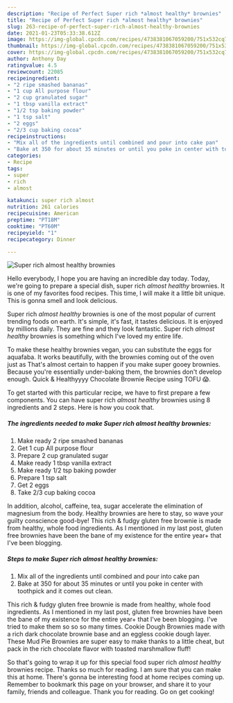 ```yaml
---
description: "Recipe of Perfect Super rich *almost healthy* brownies"
title: "Recipe of Perfect Super rich *almost healthy* brownies"
slug: 263-recipe-of-perfect-super-rich-almost-healthy-brownies
date: 2021-01-23T05:33:38.612Z
image: https://img-global.cpcdn.com/recipes/4738381067059200/751x532cq70/super-rich-almost-healthy-brownies-recipe-main-photo.jpg
thumbnail: https://img-global.cpcdn.com/recipes/4738381067059200/751x532cq70/super-rich-almost-healthy-brownies-recipe-main-photo.jpg
cover: https://img-global.cpcdn.com/recipes/4738381067059200/751x532cq70/super-rich-almost-healthy-brownies-recipe-main-photo.jpg
author: Anthony Day
ratingvalue: 4.5
reviewcount: 22085
recipeingredient:
- "2 ripe smashed bananas"
- "1 cup All purpose flour"
- "2 cup granulated sugar"
- "1 tbsp vanilla extract"
- "1/2 tsp baking powder"
- "1 tsp salt"
- "2 eggs"
- "2/3 cup baking cocoa"
recipeinstructions:
- "Mix all of the ingredients until combined and pour into cake pan"
- "Bake at 350 for about 35 minutes or until you poke in center with toothpick and it comes out clean."
categories:
- Recipe
tags:
- super
- rich
- almost

katakunci: super rich almost 
nutrition: 261 calories
recipecuisine: American
preptime: "PT18M"
cooktime: "PT60M"
recipeyield: "1"
recipecategory: Dinner

---
```



![Super rich *almost healthy* brownies](https://img-global.cpcdn.com/recipes/4738381067059200/751x532cq70/super-rich-almost-healthy-brownies-recipe-main-photo.jpg)

Hello everybody, I hope you are having an incredible day today. Today, we're going to prepare a special dish, super rich *almost healthy* brownies. It is one of my favorites food recipes. This time, I will make it a little bit unique. This is gonna smell and look delicious.

Super rich *almost healthy* brownies is one of the most popular of current trending foods on earth. It's simple, it's fast, it tastes delicious. It is enjoyed by millions daily. They are fine and they look fantastic. Super rich *almost healthy* brownies is something which I've loved my entire life.

To make these healthy brownies vegan, you can substitute the eggs for aquafaba. It works beautifully, with the brownies coming out of the oven just as That&#39;s almost certain to happen if you make super gooey brownies. Because you&#39;re essentially under-baking them, the brownies don&#39;t develop enough. Quick &amp; Healthyyyy Chocolate Brownie Recipe using TOFU 😱.


To get started with this particular recipe, we have to first prepare a few components. You can have super rich *almost healthy* brownies using 8 ingredients and 2 steps. Here is how you cook that.

<!--inarticleads1-->

##### The ingredients needed to make Super rich *almost healthy* brownies:

1. Make ready 2 ripe smashed bananas
1. Get 1 cup All purpose flour
1. Prepare 2 cup granulated sugar
1. Make ready 1 tbsp vanilla extract
1. Make ready 1/2 tsp baking powder
1. Prepare 1 tsp salt
1. Get 2 eggs
1. Take 2/3 cup baking cocoa


In addition, alcohol, caffeine, tea, sugar accelerate the elimination of magnesium from the body. Healthy brownies are here to stay, so wave your guilty conscience good-bye! This rich &amp; fudgy gluten free brownie is made from healthy, whole food ingredients. As I mentioned in my last post, gluten free brownies have been the bane of my existence for the entire year+ that I&#39;ve been blogging. 

<!--inarticleads2-->

##### Steps to make Super rich *almost healthy* brownies:

1. Mix all of the ingredients until combined and pour into cake pan
1. Bake at 350 for about 35 minutes or until you poke in center with toothpick and it comes out clean.


This rich &amp; fudgy gluten free brownie is made from healthy, whole food ingredients. As I mentioned in my last post, gluten free brownies have been the bane of my existence for the entire year+ that I&#39;ve been blogging. I&#39;ve tried to make them so so so many times. Cookie Dough Brownies made with a rich dark chocolate brownie base and an eggless cookie dough layer. These Mud Pie Brownies are super easy to make thanks to a little cheat, but pack in the rich chocolate flavor with toasted marshmallow fluff! 

So that's going to wrap it up for this special food super rich *almost healthy* brownies recipe. Thanks so much for reading. I am sure that you can make this at home. There's gonna be interesting food at home recipes coming up. Remember to bookmark this page on your browser, and share it to your family, friends and colleague. Thank you for reading. Go on get cooking!
